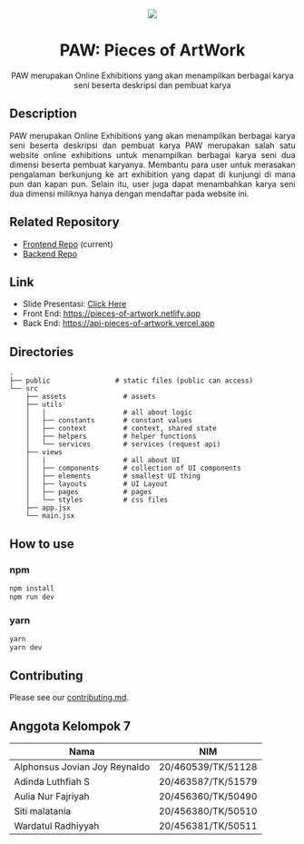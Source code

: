 <div align="center">
  <img src="https://user-images.githubusercontent.com/55451337/206634209-fe22de49-b33e-4409-817a-a13a7a758eae.png"  />
</div>

<h1 align="center">
  PAW: Pieces of ArtWork
</h1>

<p align="center">
  PAW merupakan Online Exhibitions yang akan menampilkan berbagai karya seni beserta deskripsi dan pembuat karya
</p>

## Description

<p align="justify">
PAW merupakan Online Exhibitions yang akan menampilkan berbagai karya seni beserta deskripsi dan pembuat karya
PAW merupakan salah satu website online exhibitions untuk menampilkan berbagai karya seni dua dimensi beserta pembuat karyanya. Membantu para user untuk merasakan pengalaman berkunjung ke art exhibition yang dapat di kunjungi di mana pun dan kapan pun. Selain itu, user juga dapat menambahkan karya seni dua dimensi miliknya hanya dengan mendaftar pada website ini.
</p>

## Related Repository

- [Frontend Repo](https://github.com/jovianjr/paw-fe) (current)
- [Backend Repo](https://github.com/jovianjr/paw-be)

## Link

- Slide Presentasi: [Click Here](https://drive.google.com/file/d/1iuDOZVfSfXaGQxV6K9a6XrXHfUT4u28T/view?usp=sharing)
- Front End: https://pieces-of-artwork.netlify.app
- Back End: https://api-pieces-of-artwork.vercel.app

## Directories

    .
    ├── public                # static files (public can access)
    └── src
        ├── assets              # assets
        ├── utils               
        │   |                   # all about logic
        │   ├── constants       # constant values
        │   ├── context         # context, shared state
        │   ├── helpers         # helper functions
        │   └── services        # services (request api)
        ├── views
        │   |                   # all about UI
        │   ├── components      # collection of UI components
        │   ├── elements        # smallest UI thing
        │   ├── layouts         # UI Layout
        │   ├── pages           # pages
        │   └── styles          # css files
        ├── app.jsx
        └── main.jsx

## How to use

### npm

```bash
npm install
npm run dev
```

### yarn

```bash
yarn
yarn dev
```

## Contributing

Please see our [contributing.md](https://github.com/jovianjr/paw-fe/blob/development/contributing.md).

## Anggota Kelompok 7

| Nama                          | NIM                |
| ----------------------------- | ------------------ |
| Alphonsus Jovian Joy Reynaldo | 20/460539/TK/51128 |
| Adinda Luthfiah S             | 20/463587/TK/51579 |
| Aulia Nur Fajriyah            | 20/456360/TK/50490 |
| Siti malatania                | 20/456380/TK/50510 |
| Wardatul Radhiyyah            | 20/456381/TK/50511 |
